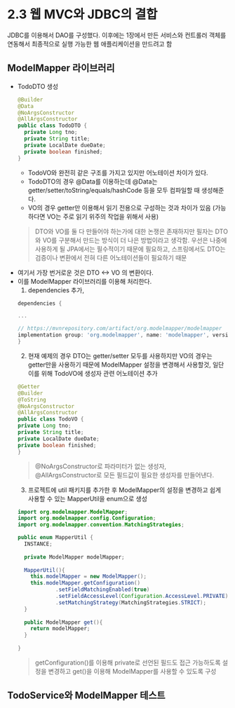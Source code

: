 # 2.3 웹 MVC와 JDBC의 결합

JDBC를 이용해서 DAO를 구성했다. 이후에는 1장에서 만든 서비스와 컨트롤러 객체를 연동해서 최종적으로 실행 가능한 웹 애플리케이션을
만드려고 함

## ModelMapper 라이브러리
- TodoDTO 생성
  ```java
  @Builder
  @Data
  @NoArgsConstructor
  @AllArgsConstructor
  public class TodoDTO {
    private Long tno;
    private String title;
    private LocalDate dueDate;
    private boolean finished;
  }
  ```
  - TodoVO와 완전히 같은 구조를 가지고 있지만 어노테이션 차이가 있다.
  - TodoDTO의 경우 @Data를 이용하는데 @Data는 getter/setter/toString/equals/hashCode 등을 모두 컴파일할 때 생성해준다.
  - VO의 경우 getter만 이용해서 읽기 전용으로 구성하는 것과 차이가 있음 (가능하다면 VO는 주로 읽기 위주의 작업을 위해서 사용)
  > DTO와 VO를 둘 다 만들어야 하는가에 대한 논쟁은 존재하지만 필자는 DTO와 VO를 구분해서 만드는 방식이 더 나은 방법이라고 생각함. 
  > 우선은 나중에 사용하게 될 JPA에서는 필수적이기 때문에 필요하고, 스프링에서도 DTO는 검증이나 변환에서 전혀 다른 어노테이션들이 필요하기 때문
- 여기서 가장 번거로운 것은 DTO <-> VO 의 변환이다.
- 이를 ModelMapper 라이브러리를 이용해 처리한다.
  1. dependencies 추가,
  ```groovy
  dependencies {
  
  ...

  // https://mvnrepository.com/artifact/org.modelmapper/modelmapper
  implementation group: 'org.modelmapper', name: 'modelmapper', version: '2.1.1'
  }
  ```
  2. 현재 예제의 경우 DTO는 getter/setter 모두를 사용하지만 VO의 경우는 getter만을 사용하기 때문에 ModelMapper 설정을 변경해서 사용할것, 
  일단 이를 위해 TodoVO에 생성자 관련 어노테이션 추가
  ```java
  @Getter
  @Builder
  @ToString
  @NoArgsConstructor
  @AllArgsConstructor
  public class TodoVO {
  private Long tno;
  private String title;
  private LocalDate dueDate;
  private boolean finished;
  }
  ```
  > @NoArgsConstructor로 파라미터가 없는 생성자, @AllArgsConstructor로 모든 필드값이 필요한 생성자를 만들어낸다.
  3. 프로젝트에 util 패키지를 추가한 후 ModelMapper의 설정을 변경하고 쉽게 사용할 수 있는 MapperUtil을 enum으로 생성
  ```java
  import org.modelmapper.ModelMapper;
  import org.modelmapper.config.Configuration;
  import org.modelmapper.convention.MatchingStrategies;
  
  public enum MapperUtil {
    INSTANCE;
    
    private ModelMapper modelMapper;
    
    MapperUtil(){
      this.modelMapper = new ModelMapper();
      this.modelMapper.getConfiguration()
              .setFieldMatchingEnabled(true)
              .setFieldAccessLevel(Configuration.AccessLevel.PRIVATE)
              .setMatchingStrategy(MatchingStrategies.STRICT);
    }
    
    public ModelMapper get(){
      return modelMapper;
    }
    
  }
  ```
  > getConfiguration()를 이용해 private로 선언된 필드도 접근 가능하도록 설정을 변경하고 get()을 이용해 ModelMapper를 사용할 수 있도록 구성


## TodoService와 ModelMapper 테스트
  

